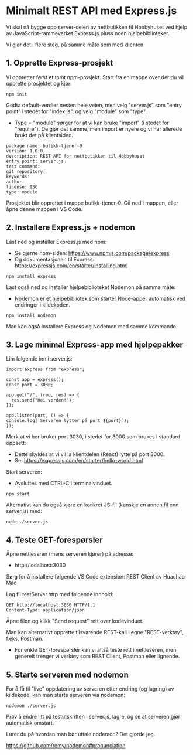 # Minimalt REST API med Express.js

Vi skal nå bygge opp server-delen av nettbutikken til Hobbyhuset ved hjelp av JavaScript-rammeverket Express.js pluss noen hjelpebiblioteker.

Vi gjør det i flere steg, på samme måte som med klienten.

## 1. Opprette Express-prosjekt

Vi oppretter først et tomt npm-prosjekt. Start fra en mappe over der du vil opprette prosjektet og kjør:

```
npm init
```

Godta default-verdier nesten hele veien, men velg "server.js" som "entry point" i stedet for "index.js", og velg "module" som "type".

- Type = "module" sørger for at vi kan bruke "import" (i stedet for "require"). De gjør det samme, men import er nyere og vi har allerede brukt det på klientsiden.

```
package name: butikk-tjener-0
version: 1.0.0
description: REST API for nettbutikken til Hobbyhuset
entry point: server.js
test command:
git repository:
keywords:
author:
license: ISC
type: module
```

Prosjektet blir opprettet i mappe butikk-tjener-0. Gå ned i mappen, eller åpne denne mappen i VS Code.

## 2. Installere Express.js + nodemon

Last ned og installer Express.js med npm:

- Se gjerne npm-siden: https://www.npmjs.com/package/express
- Og dokumentasjonen til Express: https://expressjs.com/en/starter/installing.html

```
npm install express
```

Last også ned og installer hjelpebiblioteket Nodemon på samme måte:

- Nodemon er et hjelpebibliotek som starter Node-apper automatisk ved endringer i kildekoden.

```
npm install nodemon
```

Man kan også installere Express og Nodemon med samme kommando.

## 3. Lage minimal Express-app med hjelpepakker

Lim følgende inn i server.js:

```
import express from "express";

const app = express();
const port = 3030;

app.get("/", (req, res) => {
  res.send("Hei verden!");
});

app.listen(port, () => {
console.log(`Serveren lytter på port ${port}`);
});
```

Merk at vi her bruker port 3030, i stedet for 3000 som brukes i standard oppsett:

- Dette skyldes at vi vil la klientdelen (React) lytte på port 3000.
- Se: https://expressjs.com/en/starter/hello-world.html

Start serveren:

- Avsluttes med CTRL-C i terminalvinduet.

```
npm start
```

Alternativt kan du også kjøre en konkret JS-fil (kanskje en annen fil enn server.js) med:

```
node ./server.js
```

## 4. Teste GET-forespørsler

Åpne nettleseren (mens serveren kjører) på adresse:

- http://localhost:3030

Sørg for å installere følgende VS Code extension: REST Client av Huachao Mao

Lag fil testServer.http med følgende innhold:

```
GET http://localhost:3030 HTTP/1.1
Content-Type: application/json
```

Åpne filen og klikk "Send request" rett over kodevinduet.

Man kan alternativt opprette tilsvarende REST-kall i egne "REST-verktøy", f.eks. Postman.

- For enkle GET-forespørsler kan vi altså teste rett i nettleseren, men generelt trenger vi verktøy som REST Client, Postman eller lignende.

## 5. Starte serveren med nodemon

For å få til "live" oppdatering av serveren etter endring (og lagring) av kildekode, kan man starte serveren via nodemon:

```
nodemon ./server.js
```

Prøv å endre litt på testutskriften i server.js, lagre, og se at serveren gjør automatisk omstart.

Lurer du på hvordan man bør uttale nodemon? Det gjorde jeg.

https://github.com/remy/nodemon#pronunciation
